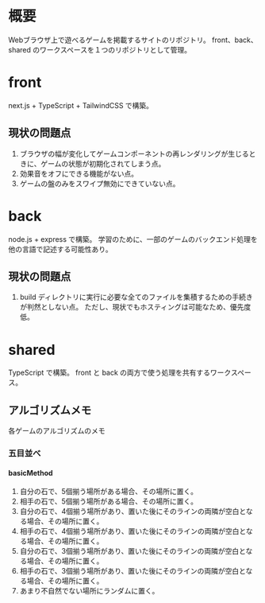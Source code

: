 # 概要
Webブラウザ上で遊べるゲームを掲載するサイトのリポジトリ。
front、back、shared のワークスペースを１つのリポジトリとして管理。

# front
next.js + TypeScript + TailwindCSS で構築。

## 現状の問題点

1. ブラウザの幅が変化してゲームコンポーネントの再レンダリングが生じるときに、ゲームの状態が初期化されてしまう点。
2. 効果音をオフにできる機能がない点。
3. ゲームの盤のみをスワイプ無効にできていない点。

# back
node.js + express で構築。
学習のために、一部のゲームのバックエンド処理を他の言語で記述する可能性あり。

## 現状の問題点

1. build ディレクトリに実行に必要な全てのファイルを集積するための手続きが判然としない点。
   ただし、現状でもホスティングは可能なため、優先度低。

# shared
TypeScript で構築。
front と back の両方で使う処理を共有するワークスペース。

## アルゴリズムメモ
各ゲームのアルゴリズムのメモ

### 五目並べ

#### basicMethod

1. 自分の石で、5個揃う場所がある場合、その場所に置く。
2. 相手の石で、5個揃う場所がある場合、その場所に置く。
3. 自分の石で、4個揃う場所があり、置いた後にそのラインの両隣が空白となる場合、その場所に置く。
4. 相手の石で、4個揃う場所があり、置いた後にそのラインの両隣が空白となる場合、その場所に置く。
5. 自分の石で、3個揃う場所があり、置いた後にそのラインの両隣が空白となる場合、その場所に置く。
6. 相手の石で、3個揃う場所があり、置いた後にそのラインの両隣が空白となる場合、その場所に置く。
7. あまり不自然でない場所にランダムに置く。
